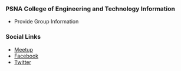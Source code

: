 
### PSNA College of Engineering and Technology Information
* Provide Group Information

### Social Links
* [Meetup](#)
* [Facebook](https://www.facebook.com/profile.php?id=61554227557753&mibextid=LQQJ4d)
* [Twitter](https://x.com/Psna_OWASP?s=20)

